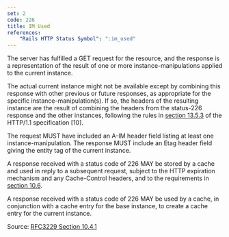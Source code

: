 ```yaml
---
set: 2
code: 226
title: IM Used
references:
    "Rails HTTP Status Symbol": ":im_used"
---
```


The server has fulfilled a GET request for the resource, and the response is a
representation of the result of one or more instance-manipulations applied to
the current instance.

The actual current instance might not be available except by combining this
response with other previous or future responses, as appropriate for the
specific instance-manipulation(s). If so, the headers of the resulting instance
are the result of combining the headers from the status-226 response and the
other instances, following the rules in [section 13.5.3][2] of the
HTTP/1.1 specification [10].

The request MUST have included an A-IM header field listing at least
one instance-manipulation.  The response MUST include an Etag header
field giving the entity tag of the current instance.

A response received with a status code of 226 MAY be stored by a
cache and used in reply to a subsequent request, subject to the HTTP
expiration mechanism and any Cache-Control headers, and to the
requirements in [section 10.6][3].

A response received with a status code of 226 MAY be used by a cache,
in conjunction with a cache entry for the base instance, to create a
cache entry for the current instance.

Source: [RFC3229 Section 10.4.1][1]

[1]: <http://tools.ietf.org/html/rfc3229#section-10.4.1>
[2]: <http://tools.ietf.org/html/rfc3229#section-13.5.3>
[3]: <http://tools.ietf.org/html/rfc3229#section-10.6>